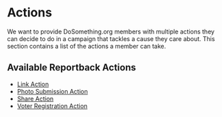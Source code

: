 # Actions

We want to provide DoSomething.org members with multiple actions they can decide to do in a campaign that tackles a cause they care about. This section contains a list of the actions a member can take.

## Available Reportback Actions

* [Link Action](link-action.md)
* [Photo Submission Action](photo-submission-action.md)
* [Share Action](share-action.md)
* [Voter Registration Action](voter-registration-action.md)
